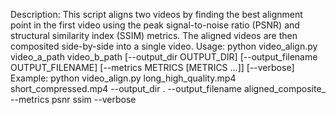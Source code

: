 Description: This script aligns two videos by finding the best alignment point in the first video
              using the peak signal-to-noise ratio (PSNR) and structural similarity index (SSIM) metrics.
              The aligned videos are then composited side-by-side into a single video.
Usage: python video_align.py video_a_path video_b_path [--output_dir OUTPUT_DIR] [--output_filename OUTPUT_FILENAME]
        [--metrics METRICS [METRICS ...]] [--verbose]
Example: python video_align.py long_high_quality.mp4 short_compressed.mp4 --output_dir . --output_filename aligned_composite_ --metrics psnr ssim --verbose
